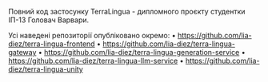 Повний код застосунку TerraLingua - дипломного проєкту студентки ІП-13 Головач Варвари.

Усі наведені репозиторії опубліковано окремо:
• https://github.com/lia-diez/terra-lingua-frontend
• https://github.com/lia-diez/terra-lingua-gateway
• https://github.com/lia-diez/terra-lingua-generation-service
• https://github.com/lia-diez/terra-lingua-llm-service 
• https://github.com/lia-diez/terra-lingua-unity